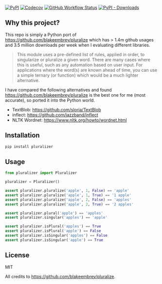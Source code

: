 [![PyPI](https://img.shields.io/pypi/v/pluralizer?style=plastic)](https://pypi.org/project/pluralizer/)
[![Codecov](https://img.shields.io/codecov/c/github/weixu365/pluralizer-py?style=plastic)](https://codecov.io/gh/weixu365/pluralizer-py)
[![GitHub Workflow Status](https://github.com/weixu365/pluralizer-py/actions/workflows/build.yml/badge.svg)](https://github.com/weixu365/pluralizer-py/actions)
[![PyPI - Downloads](https://img.shields.io/pypi/dm/pluralizer?style=plastic)](https://pypistats.org/packages/pluralizer)

## Why this project?
This repo is simply a Python port of https://github.com/blakeembrey/pluralize which has > 1.4m github usages and 3.5 million downloads per week when I evaluating different libraries.

> This module uses a pre-defined list of rules, applied in order, to singularize or pluralize a given word. There are many cases where this is useful, such as any automation based on user input. For applications where the word(s) are known ahead of time, you can use a simple ternary (or function) which would be a much lighter alternative.

I have compared the following alternatives and found https://github.com/blakeembrey/pluralize is the best one for me (most accurate), so ported it into the Python world.
- TextBlob: https://github.com/sloria/TextBlob
- inflect: https://github.com/jazzband/inflect
- NLTK Wordnet: https://www.nltk.org/howto/wordnet.html


## Installation
```bash
pip install pluralizer
```

## Usage
```python
from pluralizer import Pluralizer

pluralizer = Pluralizer()

assert pluralizer.pluralize('apple', 1, False) == 'apple'
assert pluralizer.pluralize('apple', 1, True) == '1 apple'
assert pluralizer.pluralize('apple', 2, False) == 'apples'
assert pluralizer.pluralize('apple', 2, True) == '2 apples'

assert pluralizer.plural('apple') == 'apples'
assert pluralizer.singular('apples') == 'apple'

assert pluralizer.isPlural('apples') == True
assert pluralizer.isPlural('apple') == False
assert pluralizer.isSingular('apples') == False
assert pluralizer.isSingular('apple') == True
```

## License
MIT

All credits to https://github.com/blakeembrey/pluralize. 
